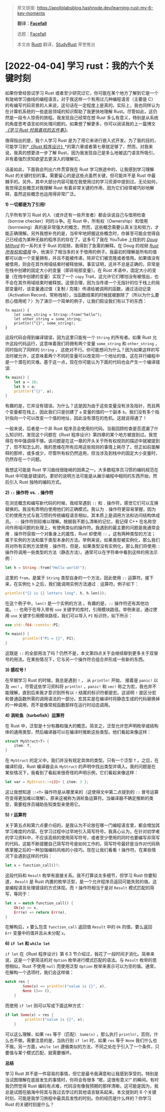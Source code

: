 > 原文链接: https://apollolabsblog.hashnode.dev/learning-rust-my-6-key-moments
> 
> **翻译：[Facefall](https://github.com/Facefall)**
>
> 选题：[Facefall](https://github.com/Facefall)
>
> 本文由 [Rustt](https://Rustt.org) 翻译，[StudyRust](https://studyrust.org) 荣誉推出


# [2022-04-04] 学习 rust：我的六个关键时刻

如果你曾经尝试学习 Rust 或者至少研究过它，你可能在某个地方了解到它是一个有陡峭学习曲线的编程语言。对于我这样一个有用过几种编程语言（主要是 C）的有编写代码背景的人来说，这句话在一定程度上是真的。实际上，我也同样认为在计算机系统的一些底层领域的知识帮助了我更快地理解 Rust。尽管如此，这仍然是一段令人惊奇的旅程。我发现自己经常在想 Rust 多么有意义，特别是从系统的角度思考语言如何处理问题的。如果想了解更多，你可以阅读我的上一篇博文 *[《学习 Rust 时我喜欢的五件事》](https://apollolabsblog.hashnode.dev/5-things-i-loved-about-learning-rust)*。

值得指出的是，我个人学习 Rust 是为了用它来进行嵌入式开发。为了我的目的，可能学习到*[《Rust 程序设计》](https://doc.rust-lang.org/book/)*的第六章或者第七章就足够了，然而，对我来说，我真的想更进一步了解 Rust，因为我发现自己是多么地被这门语言所吸引，并有着强烈求知欲望去更深入的理解它。

话虽如此，下面我会列出六件贯穿我在 Rust 学习旅途中的，让我感到学习理解 Rust 的关键时刻的事。需要留心的是这些点虽然关键，但可能并不是 Rust 中最棘手的。另外，其中大部分内容可能在我使用过的学习资源中提到过。无论如何，我觉得这些概念对我理解 Rust 有着非常关键的作用，因为它们经常被巧妙地解释，虽然这些概念也运用得非常广泛。

**1) 一切都是为了引用!**

几乎所有学习 Rust 的人（或许还有一些开发者）都会诉说自己与借用检查（borrow checker）时的斗争。在 Rust 中，所有权（Ownership）和借用（borrowing）真的是非常强大的概念，然而，这些概念需要认真关注和努力，才能正确理解。另外我想补充的是，当牢牢地把握这些概念时，你甚至可能会觉得自己已经成为某种无敌的程序员的存在了。这多亏了我在 YouTube 上找到的 *[Doug Milford](https://www.youtube.com/channel/UCmBgC0JN41HjyjAXfkdkp-Q)* 的一系列关于 Rust 的视频，我得到了急需的解释。在 Doug 的视频 *[Rust 所有权和借用](https://www.youtube.com/watch?v=lQ7XF-6HYGc&list=PLLqEtX6ql2EyPAZ1M2_C0GgVd4A-_L4_5&index=13)* 中，他演示了相当多的关于借用的例子。我最初的理解是所有的值都可以由一个变量拥有，并且不能被传递，除非它们被克隆或者借用。如果值没有被借用，则会在其作用域结束时被释放掉。事实证明，这并不总是正确的，异常是在栈中创建的固定大小的变量（即非局部变量）。在 Rust 术语中，固定大小的变量（在栈中创建的变量）实现了一个 `copy` Trait，这允许它们哪怕没有被借出，也不会在其作用域结束时被释放。这很合理，因为当传递一个无指针的位于栈上的局部变量时，该变量通过值（复制 / 克隆）传递给被调用的函数，通过活动记录（Activation Record，常称栈帧），当函数结束的时候就被删除了（所以为什么要担心借用呢？）为了演示一个简单的例子，让我们假设我们有以下的东西：

```
fn main() {
    let some_string = String::from("hello");
    let other_string = some_string;
    println!("{}", some_string);
}

```

这段代码会得到编译错误，因为这里只能有一个 `String` 的所有者。如果 Rust 允许这段代码运行，这意味着我们将拥有两个变量  `some_string` 和 `other_string` ，同时指向了同样的 `String` ， 这绝对不行。你可能想问为什么？因为如果这样的写法时被允许，这意味着两个不同的变量可以改变同一个地址的值，这在并行编程中是一个潜在的灾难。基于这一点，现在你可能认为下面的代码也会产生一个编译错误:

```rust
fn main() {
    let a = 10;
    let b = a;
    println!("{}", a);
}
```

有趣的是，它并没有错误。为什么？这是因为由于这些变量没有涉及指针，而且两个变量都在栈上，因此我们只是创建了  `a` 变量的值的一个副本  `b`。我们没有多个指针指向一个可以改变一个值的地址，因此没有潜在的危机。这就说得通了！

一般来说，后者是一个非 Rust 程序员会使用的代码。当我回顾检查是否遗漏了什么知识时，发现这个问题在《Rust 程序设计》第四章的某个地方被提到过。我觉得在书中强调得不够。该问题是在这一章的开头关于所有权规则的描述中就被提到了，但不知怎么的，我的思维在所有应用这些规则的事情上耗尽了。但正如前面解释的那样，或多或少，尽管所有权仍然适用，但当涉及到栈中的固定大小变量时，仍然存在一个问题。

我想这可能是 Rust 学习曲线很陡峭的因素之一。大多数程序员习惯的编码规范在 Rust 中可能是错误的。更好的说明方法可能是从展示编程中相同的东西开始，然后引入 Rust 独特的编码方式。

**2) `::` 操作符 vs. `.` 操作符**

在浏览概念和编写新代码的时候，我经常遇到 `::` 和 `.` 操作符，感觉它们可以互换替换的。我没有弄明白使用他们的正确模式。我认为 `.` 操作符更容易掌握，因为它的使用方式与我习惯的传统编程语言相似，其本质上是调用方法和访问结构体成员。 `::` 操作符则较难以理解。根据我不那么清晰的记忆，我记得 C++ 在名称空间作用域问题的处理上，有使用类似的操作符。我遇到的最主要的问题是我通常会用 `.` 操作符获取一个对象身上的属性，Rust 却使用 `::` 。这有两种类型的方法；属于实例的方法和属于类型本身的方法。举例来说，如果类型被实例化，那么我们将对所有实例方法使用 `.` 操作符。但是，如果类型没有实例化，那么我们将使用: : 操作符调用一些类型的方法（静态方法）。通常可以在字符串中看到这样的用法示例：

```rust
let h = String::from("Hello world!");
```

这里的 `from`，是属于 `String` 类型自身的一个方法，因此使用 `::` 运算符。接下来，在实例化 `h` 之后，我们能调用实例方法通过 `.` 运算符。例子如下：

```rust
println!("{} is {} letters long", h, h.len());
```

在这个例子中，`len()` 是一个实例的方法 。有趣的是，`::` 操作符还有其他功能。`::` 也用于在导入带有 `use` 关键字的库时，引用模块路径。举例来说，通过使用 `use` 关键字引用模块路径，我们可以导入 `PI` 标识符，如下所示：

```rust
use std::f64::consts::PI;

fn main() {
        println!("Pi = {}", PI);
}
```

这既是 `::` 的全部用法了吗？仍然不是，本文第四点关于会继续聊到更多关于双冒号的用法。在某些情况下，它与另一个操作符合组合并形成一些新的东西。

**3) 感叹号 !**

在早期学习 Rust 的时候，我总是遇到 `!` ， 从 `println!` 开始， 接着是 `panic!` 以及 `vec!` 。尽管这些学习资料将 `println!` ，`panic!` 和 `vec!` 称之为宏，我也并不能理解，直到后来我才意识到所有以 `!` 结尾的标识符都是宏。这说明 `!` 是区分宏和普通函数所需的调用语法的一部分。宏其实是在编译时将静态生成的代码替换掉的一种调用，而不是像常规函数那样在运行时动态调用。

**4) 涡轮鱼（turbofish）运算符**

在 Rust 中，泛型是十分有趣和强大的概念。简言之，泛型允许您声明枚举或结构体的通用类型，然后编译器可以在编译时推断这些类型。他们看起来像这样：

```rust
struct MyStruct<T> {
    item: T,
}
```

在 `MyStruct` 的定义中，我们并没有规定具体的类型。只有一个泛型 `T` 。之后，在编译阶段，Rust 编译器会从 `MyStruct` 的声明中找出类型并填入。我的问题是在某些情况下，我看到了看起来很奇怪的声明示例，它们看起来像这样：

```rust
let var = MyStruct::<i32> { item: 3 };
```

这让我想知道 `::<T>` 操作符是从哪里来的（这使得文中第二点提到的 `::` 冒号运算符变得更加难以理解）。原来这被称为涡轮鱼运算符。当编译器不确定推断的类型，需要程序员辅助告知类型来使用它。

**5) `?` 运算符**

关于第五点和第六点要介绍的，是我认为不论放在哪一门编程语言里，都会增加其学习难度的内容。在学习过程中过早地引入简写符号。我真心认为，在针对初学者的学习资料中，不应该高频的使用简写符号，或者至少使用的同时也要编写非简写的代码，这能不断提醒自己简写符号是如何工作的。简写符号最好是当作对代码熟练掌握之后的一种加强编码风格的小技巧。现在让我们看看 `?` 操作符。在某些情况下会遇到这样的代码：

```rust
let x = function_call()?;
```

这段代码和 `Result` 枚举有直接关系。我不打算谈太多细节，但学习 Rust 你要知道， `Result` 是 Rust 内置的枚举泛型，是一个允许程序员返回可能失败的值。这是编程语言处理错误的方式体现。而 `?` 操作符相当于是对 `Result` 模式匹配的简写，等同于：

```rust
let x = match function_call() {
    Ok(x) => x,
    Err(e) => return Err(e),
}
```

在解构后，`x` 要么包含 `function_call` 返回值 `Result` 中的 `Ok` 的值，要么返回 `Err` 变量中的值并且从未分配 `x`。

**6) `if let` 和 `while let`**

`if let` 在《Rust 程序设计》第 6.3 节介绍过，我花了一段时间才消化。简单来说，这是一个更简洁的对 `Option` 枚举进行模式匹配的语法。与 `Result` 枚举的思想相似，Rust 不使用 `null` 而使用泛型 `Option` 枚举来表示可以为空的值。通常，在解构一个选项时，我们会这样做：

```rust
match res {
        Some(x) => println!("value is {}", x),
        None ()=> (),
    }
```

而使用 `if let` 则可以写成下面这种方式：

```rust
if let Some(x) = res {
         println!("value is {}", x);
    }
```

可以这么理解，如果 `res` 等于（匹配） `Some(x)` ，那么执行 `println!`，否则，什么也不做。需要注意的是，当执行到 `if let` 时，如果 `res` 等于 `None` 我们什么也不做。另一方面，`while let` 遵循类似的方法，不同之处在于引入了一个条件，只要值与某个模式匹配，就需要循环。

**总结**

学习 Rust 并不是一件容易的事情，但它是最令我满意和让我感到享受的。特别是当试图理解在底层发生的事情时，你将会有很多 “嗯，这很有意义!“ 的瞬间。有时我仍然觉得 Rust 编码有点难，代码没有像我预期的那样清晰。这可能是因为，我总是试图在脑海中将其与我过去学过的其他语言联系起来。本文提到的 6 个关键时刻，可能是我学习旅程中最具启发性的时刻。你的经历是什么样的？你学习 Rust 的关键时刻是什么？